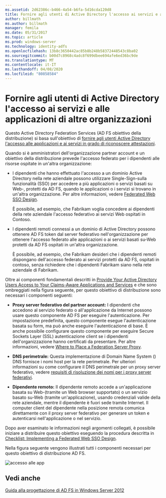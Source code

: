 ```yaml
---
ms.assetid: 2d62386c-b466-4a54-b6fa-5d16cda120d8
title: Fornire agli utenti di Active Directory l'accesso ai servizi e alle applicazioni di altre organizzazioni
author: billmath
ms.author: billmath
manager: femila
ms.date: 05/31/2017
ms.topic: article
ms.prod: windows-server
ms.technology: identity-adfs
ms.openlocfilehash: 13b8c3650442ac85b8b248b58372448543c8ba02
ms.sourcegitcommit: b00d7c8968c4adc8f699dbee694afe6ed36bc9de
ms.translationtype: MT
ms.contentlocale: it-IT
ms.lasthandoff: 04/08/2020
ms.locfileid: "80858584"
---
```

# <a name="provide-your-active-directory-users-access-to-the-applications-and-services-of-other-organizations"></a>Fornire agli utenti di Active Directory l'accesso ai servizi e alle applicazioni di altre organizzazioni

Questo Active Directory Federation Services \(AD FS obiettivo della distribuzione\) si basa sull'obiettivo di [fornire agli utenti Active Directory l'accesso alle applicazioni e ai servizi in grado di riconoscere attestazioni](Provide-Your-Active-Directory-Users-Access-to-Your-Claims-Aware-Applications-and-Services.md).  
  
Quando si è amministratori dell'organizzazione partner account e un obiettivo della distribuzione prevede l'accesso federato per i dipendenti alle risorse ospitate in un'altra organizzazione:  
  
-   I dipendenti che hanno effettuato l'accesso a un dominio Active Directory nella rete aziendale possono utilizzare Single\-Sign\-sulla funzionalità \(SSO\) per accedere a più applicazioni o servizi basati su Web\-, protetti da AD FS, quando le applicazioni o i servizi si trovano in un'altra organizzazione. Per altre informazioni, vedere [Federated Web SSO Design](Federated-Web-SSO-Design.md).  
  
    È possibile, ad esempio, che Fabrikam voglia concedere ai dipendenti della rete aziendale l'accesso federativo ai servizi Web ospitati in Contoso.  
  
-   I dipendenti remoti connessi a un dominio di Active Directory possono ottenere AD FS token dal server federativo nell'organizzazione per ottenere l'accesso federato alle applicazioni o ai servizi basati su\-Web protetti da AD FS ospitati in un'altra organizzazione.  
  
    È possibile, ad esempio, che Fabrikam desideri che i dipendenti remoti dispongano dell'accesso federato ai servizi protetti da AD FS, ospitati in contoso, senza richiedere che i dipendenti Fabrikam siano nella rete aziendale di Fabrikam.  
  
Oltre ai componenti fondamentali descritti in [Provide Your Active Directory Users Access to Your Claims-Aware Applications and Services](Provide-Your-Active-Directory-Users-Access-to-Your-Claims-Aware-Applications-and-Services.md) e che sono ombreggiati nella figura seguente, per questo obiettivo di distribuzione sono necessari i componenti seguenti:  
  
-   **Proxy server federativo del partner account:** I dipendenti che accedono al servizio federato o all'applicazione da Internet possono usare questo componente AD FS per eseguire l'autenticazione. Per impostazione predefinita, questo componente esegue l'autenticazione basata su form, ma può anche eseguire l'autenticazione di base. È anche possibile configurare questo componente per eseguire Secure Sockets Layer \(SSL\) autenticazione client se i dipendenti dell'organizzazione hanno certificati da presentare. Per altre informazioni, vedere [Where to Place a Federation Server Proxy](Where-to-Place-a-Federation-Server-Proxy.md).  
  
-   **DNS perimetrale:** Questa implementazione di Domain Name System \(\) DNS fornisce i nomi host per la rete perimetrale. Per ulteriori informazioni su come configurare il DNS perimetrale per un proxy server federativo, vedere [requisiti di risoluzione dei nomi per i proxy server federativi](Name-Resolution-Requirements-for-Federation-Server-Proxies.md).  
  
-   **Dipendente remoto:** Il dipendente remoto accede a un'applicazione basata su Web\-\(tramite un Web browser supportato\) o un servizio basato su\-Web \(tramite un'applicazione\), usando credenziali valide della rete aziendale, mentre il dipendente è fuori sede tramite Internet. Il computer client del dipendente nella posizione remota comunica direttamente con il proxy server federativo per generare un token e autenticarsi nell'applicazione o nel servizio.  
  
Dopo aver esaminato le informazioni negli argomenti collegati, è possibile iniziare a distribuire questo obiettivo eseguendo la procedura descritta in [Checklist: Implementing a Federated Web SSO Design](../../ad-fs/deployment/Checklist--Implementing-a-Federated-Web-SSO-Design.md).  
  
Nella figura seguente vengono illustrati tutti i componenti necessari per questo obiettivo di distribuzione AD FS.  
  
![accesso alle app](media/50af4837-31e0-451f-a942-e705c2300065.gif)  
  
## <a name="see-also"></a>Vedi anche
[Guida alla progettazione di AD FS in Windows Server 2012](AD-FS-Design-Guide-in-Windows-Server-2012.md)
